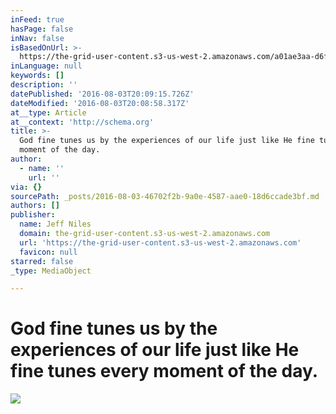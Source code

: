 ```yaml
---
inFeed: true
hasPage: false
inNav: false
isBasedOnUrl: >-
  https://the-grid-user-content.s3-us-west-2.amazonaws.com/a01ae3aa-d6f0-487a-88fb-4d59a0654ea7.jpg
inLanguage: null
keywords: []
description: ''
datePublished: '2016-08-03T20:09:15.726Z'
dateModified: '2016-08-03T20:08:58.317Z'
at__type: Article
at__context: 'http://schema.org'
title: >-
  God fine tunes us by the experiences of our life just like He fine tunes every
  moment of the day.
author:
  - name: ''
    url: ''
via: {}
sourcePath: _posts/2016-08-03-46702f2b-9a0e-4587-aae0-18d6ccade3bf.md
authors: []
publisher:
  name: Jeff Niles
  domain: the-grid-user-content.s3-us-west-2.amazonaws.com
  url: 'https://the-grid-user-content.s3-us-west-2.amazonaws.com'
  favicon: null
starred: false
_type: MediaObject

---
```

# God fine tunes us by the experiences of our life just like He fine tunes every moment of the day.
![](https://the-grid-user-content.s3-us-west-2.amazonaws.com/a01ae3aa-d6f0-487a-88fb-4d59a0654ea7.jpg)